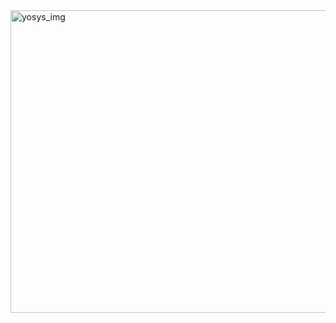 <img width="782" height="484" alt="yosys_img" src="https://github.com/user-attachments/assets/9945b873-6c35-481c-85d3-b0484c7ae494" />
